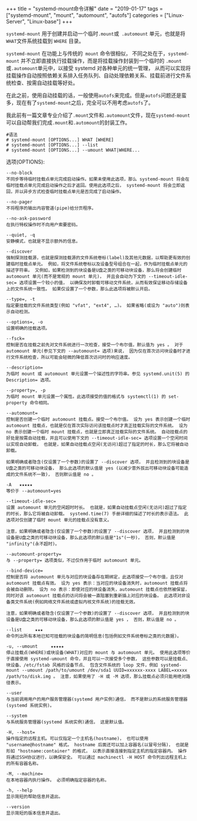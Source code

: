 +++
title = "systemd-mount命令详解"
date = "2019-01-17"
tags = ["systemd-mount", "mount", "automount", "autofs"]
categories = ["Linux-Server", "Linux-base"]
+++

`systemd-mount` 用于创建并启动一个临时` .mount `或` .automount` 单元，也就是将` WHAT `文件系统挂载到 `WHERE` 目录。

`systemd-mount` 在功能上与传统的` mount` 命令很相似， 不同之处在于，`systemd-mount` 并不立即直接执行挂载操作，而是将挂载操作封装到一个临时的 `.mount `或` .automount `单元中，以接受 systemd 对各种单元的统一管理， 从而可以实现将挂载操作自动按照依赖关系排入任务队列、自动处理依赖关系、挂载前进行文件系统检查、按需自动挂载等好处。

在此之前，使用自动挂载的话，一般使用`autofs`来完成。但是`autofs`问题还是蛮多，现在有了`systemd-mount`之后，完全可以不用考虑`autofs`了。

我此前有一篇文章专业介绍了`.mount`文件和`.automount`文件，现在`systemd-mount`可以自动帮我们完成`.mount`和`.automount`的封装工作。

~~~shell
#语法
# systemd-mount [OPTIONS...] WHAT [WHERE]
# systemd-mount [OPTIONS...] --list
# systemd-mount [OPTIONS...] --umount WHAT|WHERE...
~~~

选项(OPTIONS):

~~~shell
--no-block
不同步等待临时挂载点单元完成启动操作。如果未使用此选项，那么 systemd-mount 将会在临时挂载点单元完成启动操作之后才返回。使用此选项之后， systemd-mount 将会立即返回，并以异步方式检查临时挂载点单元是否完成了启动操作。

--no-pager
不将程序的输出内容管道(pipe)给分页程序。

--no-ask-password
在执行特权操作时不向用户索要密码。

--quiet, -q
安静模式，也就是不显示额外的信息。

--discover
强制探测挂载源，也就是探测挂载源的文件系统卷标(label)及其他元数据，以帮助更有效的创建临时挂载点单元。 例如，将文件系统卷标以及设备型号组合在一起，作为临时挂载点单元的描述字符串。 又例如，如果检测到的块设备是U盘之类的可移动块设备，那么将会创建临时 automount 单元(而不是常规的 mount 单元)， 并且会自动为下文的 --timeout-idle-sec= 选项设置一个较小的值， 以确保及时卸载可移动文件系统，从而有效保证移动存储设备上的文件系统一致性。 如果仅设置了一个参数，那么此选项将被默认开启。

--type=, -t
指定要挂载的文件系统类型(例如 "vfat", "ext4", …)。 如果省略(或设为 "auto")则表示自动检测。

--options=, -o
设置明确的挂载选项。

--fsck=
控制是否在挂载之前先对文件系统进行一次检查，接受一个布尔值，默认值为 yes 。 对于 automount 单元(参见下文的 --automount= 选项)来说， 因为仅在首次访问块设备时才进行文件系统检查，所以可能会轻微的降低首次访问时的响应速度。

--description=
为临时 mount 或 automount 单元设置一个描述性的字符串。参见 systemd.unit(5) 的 Description= 选项。

--property=, -p
为临时 mount 单元设置一个属性。此选项接受的值的格式与 systemctl(1) 的 set-property 命令相同。

--automount=
控制是否创建一个临时 automount 挂载点。接受一个布尔值。 设为 yes 表示创建一个临时 automount 挂载点，也就是仅在首次实际访问该挂载点时才真正挂载实际的文件系统。 设为 no 表示创建一个临时 mount 挂载点，也就是立即真正挂载实际的文件系统。 自动挂载点的好处是按需自动挂载，并且可以使用下文的 --timeout-idle-sec= 选项设置一个空闲时间以实现自动卸载， 也就是，如果自动挂载点空闲(无访问)超过了指定的时长，那么它将被自动卸载。

如果明确或者隐含(仅设置了一个参数)的设置了 --discover 选项， 并且检测到的块设备是U盘之类的可移动块设备， 那么此选项的默认值是 yes (以减少意外拔出可移动块设备可能造成的文件系统不一致)， 否则默认值是 no 。

-A   ★★★★★
等价于 --automount=yes

--timeout-idle-sec=
设置 automount 单元的空闲超时时长。 也就是，如果自动挂载点空闲(无访问)超过了指定的时长，那么它将被自动卸载。 systemd.time(7) 手册详细的描述了时长的表示语法。 此选项对仅创建了临时 mount 单元的挂载点没有意义。

注意，如果明确或者隐含(仅设置了一个参数)的设置了 --discover 选项， 并且检测到的块设备是U盘之类的可移动块设备，那么此选项的默认值是"1s"(一秒)， 否则，默认值是 "infinity"(永不超时)。

--automount-property=
与 --property= 选项类似，不过仅作用于临时 automount 单元。

--bind-device=
控制是否将 automount 单元与对应的块设备存在期绑定，此选项接受一个布尔值，且仅对 automount 挂载点有效。 设为 yes 表示：当对应的块设备消失时，automount 挂载点将会被自动删除。 设为 no 表示：即使对应的块设备消失，automount 挂载点也依然被保留， 同时对该 automount 挂载点的访问将会被一直阻塞到重新插上对应的块设备。 此选项对非设备类文件系统(例如网络文件系统或虚拟内核文件系统)的挂载无效。

注意，如果明确或者隐含(仅设置了一个参数)的设置了 --discover 选项， 并且检测到的块设备是U盘之类的可移动块设备，那么此选项的默认值是 yes ， 否则，默认值是 no 。

--list     ★★★
命令列出所有本地已知可挂载的块设备的简明信息(包括例如文件系统卷标之类的元数据)。

-u, --umount     ★★★★★
停止挂载点(WHERE)或块设备(WHAT)对应的 mount 与 automount 单元。 使用此选项等价于直接使用 systemd-umount 命令，并且可以一次接受多个参数， 这些参数可以是挂载点、块设备、/etc/fstab 风格的设备节点、 包含文件系统的 loop 文件，例如 systemd-mount --umount /path/to/umount /dev/sda1 UUID=xxxxxx-xxxx LABEL=xxxxx /path/to/disk.img 。 注意，如果使用了 -H 或 -M 选项，那么挂载点必须只能用绝对路径表示。

--user
与当前调用用户的用户服务管理器(systemd 用户实例)通信， 而不是默认的系统服务管理器(systemd 系统实例)。

--system
与系统服务管理器(systemd 系统实例)通信， 这是默认值。

-H, --host=
操作指定的远程主机。可以仅指定一个主机名(hostname)， 也可以使用 "username@hostname" 格式。 hostname 后面还可以加上容器名(以冒号分隔)， 也就是形如 "hostname:container" 的格式， 以表示直接连接到指定主机的指定容器内。 操作将通过SSH协议进行，以确保安全。 可以通过 machinectl -H HOST 命令列出远程主机上的所有容器名称。

-M, --machine=
在本地容器内执行操作。 必须明确指定容器的名称。

-h, --help
显示简短的帮助信息并退出。

--version
显示简短的版本信息并退出。
~~~

